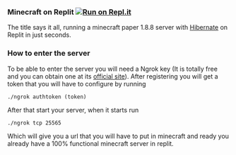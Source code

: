 ### Minecraft on Replit [![Run on Repl.it](https://repl.it/badge/github/SrEvelio/Minecraft-Replit)](https://repl.it/github/SrEvelio/Minecraft-Replit)

The title says it all, running a minecraft paper 1.8.8 server with [Hibernate](https://www.spigotmc.org/resources/hibernate.4441/) on Replit in just seconds.


### How to enter the server

To be able to enter the server you will need a Ngrok key (It is totally free and you can obtain one at its [official site](https://ngrok.com/)).
After registering you will get a token that you will have to configure by running
```
./ngrok authtoken (token)
```
After that start your server, when it starts run
```
./ngrok tcp 25565
```
Which will give you a url that you will have to put in minecraft and ready you already have a 100% functional minecraft server in replit.
